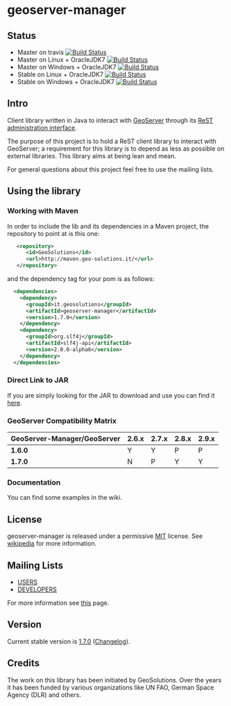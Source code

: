 # geoserver-manager
## Status
 * Master on travis [![Build Status](https://travis-ci.org/geosolutions-it/geoserver-manager.svg?branch=master)](https://travis-ci.org/geosolutions-it/geoserver-manager)
 * Master on Linux + OracleJDK7 [![Build Status](http://build.geo-solutions.it/jenkins/view/GeoServer-manager/job/GeoServer-Manager-Master/badge/icon)](http://build.geo-solutions.it/jenkins/view/GeoServer-manager/job/GeoServer-Manager-Master/)
 * Master on Windows + OracleJDK7 [![Build Status](http://winbuild.geo-solutions.it/jenkins/buildStatus/icon?job=GeoServer-Manager-Master)](http://winbuild.geo-solutions.it/jenkins/view/GeoServer-Manager/job/GeoServer-Manager-Master/)
 * Stable on Linux + OracleJDK7 [![Build Status](http://build.geo-solutions.it/jenkins/view/GeoServer-manager/job/GeoServer-Manager-Stable/badge/icon)](http://build.geo-solutions.it/jenkins/view/GeoServer-manager/job/GeoServer-Manager-Stable/)
 * Stable on Windows + OracleJDK7 [![Build Status](http://winbuild.geo-solutions.it/jenkins/buildStatus/icon?job=GeoServer-Manager-Stable)](http://winbuild.geo-solutions.it/jenkins/view/GeoServer-Manager/job/GeoServer-Manager-Stable/)



## Intro
Client library written in Java to interact with [GeoServer](http://www.geoserver.org) through its [ReST administration interface](http://docs.geoserver.org/stable/en/user/rest/api/index.html).

The purpose of this project is to hold a ReST client library to interact with GeoServer; a requirement for this library is to depend as less as possible on external libraries. This library aims at being lean and mean.

For general questions about this project feel free to use the mailing lists.

## Using the library 

### Working with Maven 
In order to include the lib and its dependencies in a Maven project, the repository to point at is this one:

```xml
   <repository>
      <id>GeoSolutions</id>
      <url>http://maven.geo-solutions.it/</url>
   </repository>
```

and the dependency tag for your pom is as follows:

```xml
  <dependencies>
    <dependency>
      <groupId>it.geosolutions</groupId>
      <artifactId>geoserver-manager</artifactId>
      <version>1.7.0</version>
    </dependency>
    <dependency>
      <groupId>org.slf4j</groupId>
      <artifactId>slf4j-api</artifactId>
      <version>2.0.0-alpha6</version>
    </dependency>
  </dependencies>
```
### Direct Link to JAR
If you are simply looking for the JAR to download and use you can find it [here](http://maven.geo-solutions.it/it/geosolutions/geoserver-manager/1.7.0/geoserver-manager-1.7.0.jar).

### GeoServer Compatibility Matrix

 **GeoServer-Manager/GeoServer** | **2.6.x** |**2.7.x** |**2.8.x** |**2.9.x** 
-------------------------------- | ----------|----------|----------|---------
 **1.6.0** | Y | Y | P | P 
 **1.7.0** | N |  P | Y | Y 

### Documentation 
You can find some examples in the wiki.
## License

geoserver-manager is released under a permissive [MIT](https://opensource.org/licenses/MIT) license. See [wikipedia](https://en.wikipedia.org/wiki/MIT_License) for more information.


## Mailing Lists

 * [USERS](https://groups.google.com/group/geoserver-manager-users)
 * [DEVELOPERS](https://groups.google.com/forum/?fromgroups#!forum/geoserver-manager-devs)

For more information see [this](https://github.com/geosolutions-it/geoserver-manager/wiki) page.

## Version 
Current stable version is [1.7.0](https://github.com/geosolutions-it/geoserver-manager/releases/tag/v1.7.0) ([Changelog](https://github.com/geosolutions-it/geoserver-manager/wiki/Changelog)).

## Credits
The work on this library has been initiated by GeoSolutions. Over the years it has been funded by various organizations like UN FAO, German Space Agency (DLR) and others.

